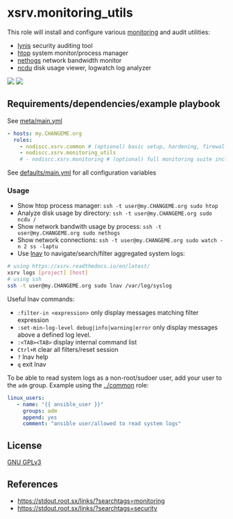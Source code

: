 # xsrv.monitoring_utils

This role will install and configure various [monitoring](../monitoring) and audit utilities:
- [lynis](https://cisofy.com/lynis/) security auditing tool
- [htop](https://hisham.hm/htop/) system monitor/process manager
- [nethogs](https://github.com/raboof/nethogs) network bandwidth monitor
- [ncdu](https://en.wikipedia.org/wiki/Ncdu) disk usage viewer, logwatch log analyzer

[![](https://screenshots.debian.net/shrine/screenshot/14778/simage/small-452873bef369d0f5e75810ae017f68a8.png)](https://screenshots.debian.net/package/htop)
[![](https://screenshots.debian.net/shrine/screenshot/1778/simage/small-0c752cadb8feb5a6b61ce71ac57297de.png)](https://screenshots.debian.net/package/ncdu)


## Requirements/dependencies/example playbook

See [meta/main.yml](meta/main.yml)

```yaml
- hosts: my.CHANGEME.org
  roles:
    - nodiscc.xsrv.common # (optional) basic setup, hardening, firewall
    - nodiscc.xsrv.monitoring_utils
    # - nodiscc.xsrv.monitoring # (optional) full monitoring suite including monitoring_utils
```

See [defaults/main.yml](defaults/main.yml) for all configuration variables


### Usage

- Show htop process manager: `ssh -t user@my.CHANGEME.org sudo htop`
- Analyze disk usage by directory: `ssh -t user@my.CHANGEME.org sudo ncdu /`
- Show network bandwith usage by process: `ssh -t user@my.CHANGEME.org sudo nethogs`
- Show network connections: `ssh -t user@my.CHANGEME.org sudo watch -n 2 ss -laptu`
- Use [lnav](https://lnav.readthedocs.io/) to navigate/search/filter aggregated system logs:

```bash
# using https://xsrv.readthedocs.io/en/latest/
xsrv logs [project] [host]
# using ssh
ssh -t user@my.CHANGEME.org sudo lnav /var/log/syslog
```

Useful lnav commands:
- `:filter-in <expression>` only display messages matching filter expression
- `:set-min-log-level debug|info|warning|error` only display messages above a defined log level.
- `:<TAB><TAB>` display internal command list
- `Ctrl+R` clear all filters/reset session
- `?` lnav help
- `q` exit lnav

To be able to read system logs as a non-root/sudoer user, add your user to the `adm` group. Example using the [../common](common) role:

```yaml
linux_users:
   - name: "{{ ansible_user }}"
     groups: adm
     append: yes
     comment: "ansible user/allowed to read system logs"
```

## License

[GNU GPLv3](../../LICENSE)


## References

- https://stdout.root.sx/links/?searchtags=monitoring
- https://stdout.root.sx/links/?searchtags=security